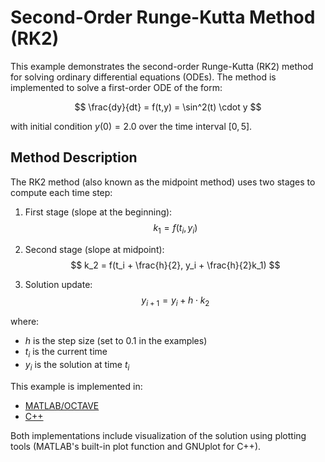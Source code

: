 # Second-Order Runge-Kutta Method (RK2)

This example demonstrates the second-order Runge-Kutta (RK2) method for solving ordinary differential equations (ODEs). The method is implemented to solve a first-order ODE of the form:

$$
\frac{dy}{dt} = f(t,y) = \sin^2(t) \cdot y
$$

with initial condition $y(0) = 2.0$ over the time interval $[0,5]$.

## Method Description

The RK2 method (also known as the midpoint method) uses two stages to compute each time step:

1. First stage (slope at the beginning):
   $$
   k_1 = f(t_i, y_i)
   $$

2. Second stage (slope at midpoint):
   $$
   k_2 = f(t_i + \frac{h}{2}, y_i + \frac{h}{2}k_1)
   $$

3. Solution update:
   $$
   y_{i+1} = y_i + h \cdot k_2
   $$

where:
- $h$ is the step size (set to 0.1 in the examples)
- $t_i$ is the current time
- $y_i$ is the solution at time $t_i$

This example is implemented in:
- [MATLAB/OCTAVE](https://github.com/csrc-sdsu/mole/blob/main/examples/matlab_octave/RK2.m)
- [C++](https://github.com/csrc-sdsu/mole/blob/main/examples/cpp/RK2.cpp)

Both implementations include visualization of the solution using plotting tools (MATLAB's built-in plot function and GNUplot for C++). 